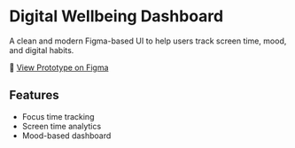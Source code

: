 # Digital Wellbeing Dashboard

A clean and modern Figma-based UI to help users track screen time, mood, and digital habits.

🔗 [View Prototype on Figma](https://www.figma.com/proto/Xf8oG8sY0Ic2yhTWb8w3IY/Zen-Dash?node-id=38-97&t=EuXmyd9AavCIhQtG-1)

## Features
- Focus time tracking
- Screen time analytics
- Mood-based dashboard
